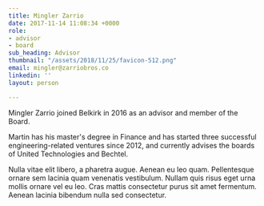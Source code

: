 ```yaml
---
title: Mingler Zarrio
date: 2017-11-14 11:08:34 +0000
role:
- advisor
- board
sub_heading: Advisor
thumbnail: "/assets/2018/11/25/favicon-512.png"
email: mingler@zarriobros.co
linkedin: ''
layout: person

---
```

Mingler Zarrio joined Belkirk in 2016 as an advisor and member of the Board.

Martin has his master's degree in Finance and has started three successful engineering-related ventures since 2012, and currently advises the boards of United Technologies and Bechtel.

Nulla vitae elit libero, a pharetra augue. Aenean eu leo quam. Pellentesque ornare sem lacinia quam venenatis vestibulum. Nullam quis risus eget urna mollis ornare vel eu leo. Cras mattis consectetur purus sit amet fermentum. Aenean lacinia bibendum nulla sed consectetur.